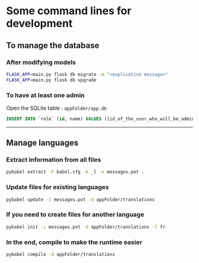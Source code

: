 # Some command lines for development

## To manage the database 

### After modifying models

```sh
FLASK_APP=main.py flask db migrate -m "<explicative message>"
FLASK_APP=main.py flask db upgrade
```

### To have at least one admin

Open the SQLite table : `appFolder/app.db`

```SQL
INSERT INTO `role` (id, name) VALUES ([id_of_the_user_who_will_be_admin],"admin");
```

<hr>

## Manage languages

### Extract information from all files

```sh
pybabel extract -F babel.cfg -k _l -o messages.pot . 
```

### Update files for existing languages

```sh
pybabel update -i messages.pot -d appFolder/translations
```

### If you need to create files for another language

```sh
pybabel init -i messages.pot -d appFolder/translations -l fr
```

### In the end, compile to make the runtime easier

```sh
pybabel compile -d appFolder/translations
```

